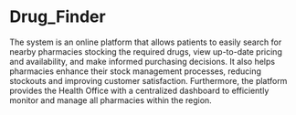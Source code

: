 # Drug_Finder
The system is an online platform that allows patients to easily search for nearby pharmacies stocking the required drugs, view up-to-date pricing and availability, and make informed purchasing decisions. It also helps pharmacies enhance their stock management processes, reducing stockouts and improving customer satisfaction. Furthermore, the platform provides the Health Office with a centralized dashboard to efficiently monitor and manage all pharmacies within the region.
